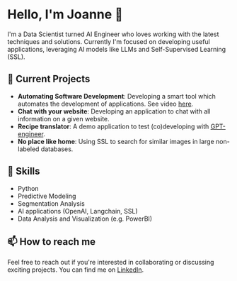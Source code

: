 # Hello, I'm Joanne 👋

I'm a Data Scientist turned AI Engineer who loves working with the latest techniques and solutions.
Currently I'm focused on developing useful applications, leveraging AI models like LLMs and Self-Supervised Learning (SSL).

## 🔭 Current Projects

- **Automating Software Development**: Developing a smart tool which automates the development of applications. See video [here](https://www.linkedin.com/feed/update/urn:li:activity:7097949443823419392/).
- **Chat with your website**: Developing an application to chat with all information on a given website.
- **Recipe translator**: A demo application to test (co)developing with [GPT-engineer](https://github.com/AntonOsika/gpt-engineer).
- **No place like home**: Using SSL to search for similar images in large non-labeled databases.

## 🌱 Skills

- Python
- Predictive Modeling
- Segmentation Analysis
- AI applications (OpenAI, Langchain, SSL)
- Data Analysis and Visualization (e.g. PowerBI)

## 📫 How to reach me

Feel free to reach out if you're interested in collaborating or discussing exciting projects. You can find me on [LinkedIn](https://www.linkedin.com/in/joannelijbers/).
